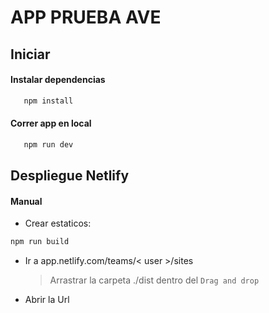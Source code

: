 # APP PRUEBA AVE

## Iniciar
#### Instalar dependencias
```bash
   npm install
```
#### Correr app en local
```bash
   npm run dev
```

## Despliegue Netlify

#### Manual
   * Crear estaticos:
   ```bash
   npm run build
   ```
   * Ir a app.netlify.com/teams/< user >/sites
      > Arrastrar la carpeta ./dist dentro del `Drag and drop`

   * Abrir la Url
